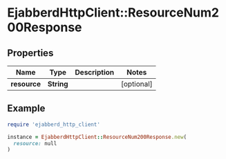 # EjabberdHttpClient::ResourceNum200Response

## Properties

| Name | Type | Description | Notes |
| ---- | ---- | ----------- | ----- |
| **resource** | **String** |  | [optional] |

## Example

```ruby
require 'ejabberd_http_client'

instance = EjabberdHttpClient::ResourceNum200Response.new(
  resource: null
)
```

